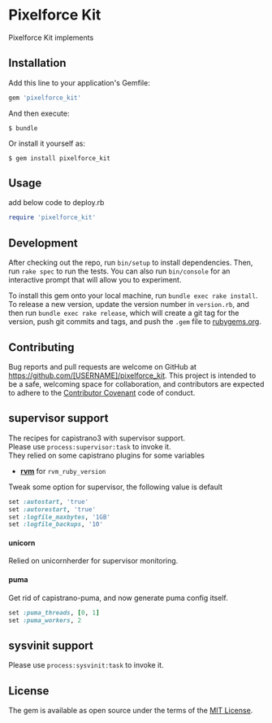 # Pixelforce Kit

Pixelforce Kit implements 

## Installation

Add this line to your application's Gemfile:

```ruby
gem 'pixelforce_kit'
```

And then execute:

    $ bundle

Or install it yourself as:

    $ gem install pixelforce_kit

## Usage
add below code to deploy.rb
```ruby
require 'pixelforce_kit'
```

## Development

After checking out the repo, run `bin/setup` to install dependencies. Then, run `rake spec` to run the tests. You can also run `bin/console` for an interactive prompt that will allow you to experiment.

To install this gem onto your local machine, run `bundle exec rake install`. To release a new version, update the version number in `version.rb`, and then run `bundle exec rake release`, which will create a git tag for the version, push git commits and tags, and push the `.gem` file to [rubygems.org](https://rubygems.org).

## Contributing

Bug reports and pull requests are welcome on GitHub at https://github.com/[USERNAME]/pixelforce_kit. This project is intended to be a safe, welcoming space for collaboration, and contributors are expected to adhere to the [Contributor Covenant](http://contributor-covenant.org) code of conduct.

## supervisor support

The recipes for capistrano3 with supervisor support.   
Please use `process:supervisor:task` to invoke it.   
They relied on some capistrano plugins for some variables

* [**rvm**](https://github.com/capistrano/rvm) for `rvm_ruby_version`

Tweak some option for supervisor, the following value is default

```ruby
set :autostart, 'true'
set :autorestart, 'true'
set :logfile_maxbytes, '1GB'
set :logfile_backups, '10'
```

#### unicorn

Relied on unicornherder for supervisor monitoring.

#### puma

Get rid of capistrano-puma, and now generate puma config itself.

```ruby
set :puma_threads, [0, 1]
set :puma_workers, 2
```

## sysvinit support

Please use `process:sysvinit:task` to invoke it.

## License

The gem is available as open source under the terms of the [MIT License](http://opensource.org/licenses/MIT).
